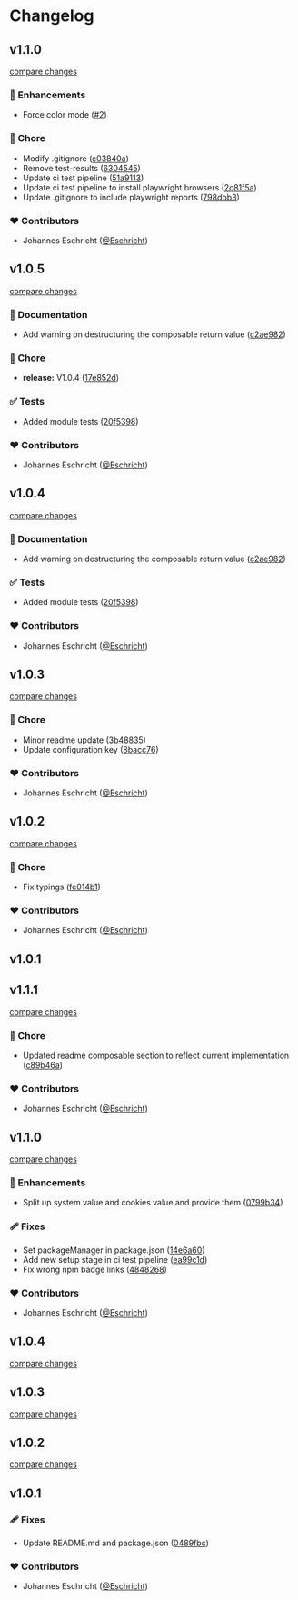 # Changelog


## v1.1.0

[compare changes](https://github.com/Eschricht/nuxt-color-mode/compare/v1.0.5...v1.1.0)

### 🚀 Enhancements

- Force color mode ([#2](https://github.com/Eschricht/nuxt-color-mode/pull/2))

### 🏡 Chore

- Modify .gitignore ([c03840a](https://github.com/Eschricht/nuxt-color-mode/commit/c03840a))
- Remove test-results ([6304545](https://github.com/Eschricht/nuxt-color-mode/commit/6304545))
- Update ci test pipeline ([51a9113](https://github.com/Eschricht/nuxt-color-mode/commit/51a9113))
- Update ci test pipeline to install playwright browsers ([2c81f5a](https://github.com/Eschricht/nuxt-color-mode/commit/2c81f5a))
- Update .gitignore to include playwright reports ([798dbb3](https://github.com/Eschricht/nuxt-color-mode/commit/798dbb3))

### ❤️ Contributors

- Johannes Eschricht ([@Eschricht](http://github.com/Eschricht))

## v1.0.5

[compare changes](https://github.com/Eschricht/nuxt-color-mode/compare/v1.0.3...v1.0.5)

### 📖 Documentation

- Add warning on destructuring the composable return value ([c2ae982](https://github.com/Eschricht/nuxt-color-mode/commit/c2ae982))

### 🏡 Chore

- **release:** V1.0.4 ([17e852d](https://github.com/Eschricht/nuxt-color-mode/commit/17e852d))

### ✅ Tests

- Added module tests ([20f5398](https://github.com/Eschricht/nuxt-color-mode/commit/20f5398))

### ❤️ Contributors

- Johannes Eschricht ([@Eschricht](http://github.com/Eschricht))

## v1.0.4

[compare changes](https://github.com/Eschricht/nuxt-color-mode/compare/v1.0.3...v1.0.4)

### 📖 Documentation

- Add warning on destructuring the composable return value ([c2ae982](https://github.com/Eschricht/nuxt-color-mode/commit/c2ae982))

### ✅ Tests

- Added module tests ([20f5398](https://github.com/Eschricht/nuxt-color-mode/commit/20f5398))

### ❤️ Contributors

- Johannes Eschricht ([@Eschricht](http://github.com/Eschricht))

## v1.0.3

[compare changes](https://github.com/Eschricht/nuxt-color-mode/compare/v1.0.2...v1.0.3)

### 🏡 Chore

- Minor readme update ([3b48835](https://github.com/Eschricht/nuxt-color-mode/commit/3b48835))
- Update configuration key ([8bacc76](https://github.com/Eschricht/nuxt-color-mode/commit/8bacc76))

### ❤️ Contributors

- Johannes Eschricht ([@Eschricht](http://github.com/Eschricht))

## v1.0.2

[compare changes](https://github.com/Eschricht/nuxt-color-mode/compare/v1.0.1...v1.0.2)

### 🏡 Chore

- Fix typings ([fe014b1](https://github.com/Eschricht/nuxt-color-mode/commit/fe014b1))

### ❤️ Contributors

- Johannes Eschricht ([@Eschricht](http://github.com/Eschricht))

## v1.0.1

## v1.1.1

[compare changes](https://github.com/Eschricht/nuxt-color-mode/compare/v1.1.0...v1.1.1)

### 🏡 Chore

- Updated readme composable section to reflect current implementation ([c89b46a](https://github.com/Eschricht/nuxt-color-mode/commit/c89b46a))

### ❤️ Contributors

- Johannes Eschricht ([@Eschricht](http://github.com/Eschricht))

## v1.1.0

[compare changes](https://github.com/Eschricht/nuxt-color-mode/compare/v1.0.4...v1.1.0)

### 🚀 Enhancements

- Split up system value and cookies value and provide them ([0799b34](https://github.com/Eschricht/nuxt-color-mode/commit/0799b34))

### 🩹 Fixes

- Set packageManager in package.json ([14e6a60](https://github.com/Eschricht/nuxt-color-mode/commit/14e6a60))
- Add new setup stage in ci test pipeline ([ea99c1d](https://github.com/Eschricht/nuxt-color-mode/commit/ea99c1d))
- Fix wrong npm badge links ([4848268](https://github.com/Eschricht/nuxt-color-mode/commit/4848268))

### ❤️ Contributors

- Johannes Eschricht ([@Eschricht](http://github.com/Eschricht))

## v1.0.4

[compare changes](https://github.com/Eschricht/nuxt-color-mode/compare/v1.0.3...v1.0.4)

## v1.0.3

[compare changes](https://github.com/Eschricht/nuxt-color-mode/compare/v1.0.2...v1.0.3)

## v1.0.2

[compare changes](https://github.com/Eschricht/nuxt-color-mode/compare/v1.0.1...v1.0.2)

## v1.0.1


### 🩹 Fixes

- Update README.md and package.json ([0489fbc](https://github.com/Eschricht/nuxt-color-mode/commit/0489fbc))

### ❤️ Contributors

- Johannes Eschricht ([@Eschricht](http://github.com/Eschricht))

